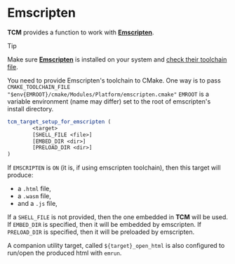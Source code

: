 # Emscripten

__TCM__ provides a function to work with __[Emscripten](https://emscripten.org)__.


> [!tip]
>
> Make sure __[Emscripten](https://emscripten.org)__ is installed on your system and [check their toolchain file](https://github.com/emscripten-core/emscripten/blob/main/cmake/Modules/Platform/Emscripten.cmake).
> 
> You need to provide Emscripten's toolchain to CMake.
> One way is to pass `CMAKE_TOOLCHAIN_FILE "$env{EMROOT}/cmake/Modules/Platform/emscripten.cmake"`
> `EMROOT` is a variable environment (name may differ) set to the root of emscripten's install directory.

```cmake
tcm_target_setup_for_emscripten (
        <target>
        [SHELL_FILE <file>]
        [EMBED_DIR <dir>]
        [PRELOAD_DIR <dir>]
)
```
If `EMSCRIPTEN` is `ON` (it is, if using emscripten toolchain), then this target will produce:
* a `.html` file,
* a `.wasm` file,
* and a `.js` file,

If a `SHELL_FILE` is not provided, then the one embedded in __TCM__ will be used.
If `EMBED_DIR` is specified, then it will be embedded by emscripten.
If `PRELOAD_DIR` is specified, then it will be preloaded by emscripten.

A companion utility target, called `${target}_open_html` is also configured to run/open the produced html with `emrun`.
